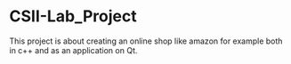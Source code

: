 # CSII-Lab_Project
This project is about creating an online shop like amazon for example both in c++ and as an application on Qt.
